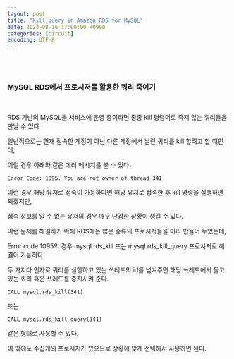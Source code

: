 ```yaml
---
layout: post
title: "Kill query in Amazon RDS for MySQL"
date: 2024-08-16 17:00:00 +0900
categories: [circuit]
encoding: UTF-8
---
```


<br>
<br>

### MySQL RDS에서 프로시저를 활용한 쿼리 죽이기

<br>

RDS 기반의 MySQL을 서비스에 운영 중이라면 종종 kill 명령어로 죽지 않는 쿼리들을 만날 수 있다.

일반적으로는 현재 접속한 계정이 아닌 다른 계정에서 날린 쿼리를 kill 할려고 할 때인데, 

이럴 경우 아래와 같은 에러 메시지를 볼 수 있다.

```
Error Code: 1095. You are not owner of thread 341
```

이런 경우 해당 유저로 접속이 가능하다면 해당 유저로 접속한 후 kill 명령을 실행하면 되겠지만, 

접속 정보를 알 수 없는 유저의 경우 매우 난감한 상황이 생길 수 있다. 

이런 문제를 해결하기 위해 RDS에는 많은 종류의 프로시저들을 미리 만들어 두었는데, 

Error code 1095의 경우 mysql.rds_kill 또는 mysql.rds_kill_query 프로시저로 해결이 가능하다. 

두 가지다 인자로 쿼리를 실행하고 있는 쓰레드의 id를 넘겨주면 해당 쓰레드에서 돌고 있는 쿼리 혹은 쓰레드를 중지시켜 준다. 

```
CALL mysql.rds_kill(341)
```

또는
```
CALL mysql.rds_kill_query(341)
```

같은 형태로 사용할 수 있다. 

이 밖에도 수십개의 프로시저가 있으므로 상황에 맞게 선택해서 사용하면 된다.


<br>
<br>
